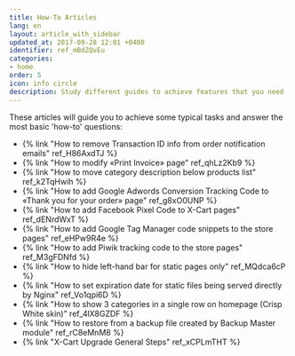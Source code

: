```yaml
---
title: How-To Articles
lang: en
layout: article_with_sidebar
updated_at: 2017-09-28 12:01 +0400
identifier: ref_mBdZQvEu
categories:
- home
order: 5
icon: info circle
description: Study different guides to achieve features that you need
---
```


These articles will guide you to achieve some typical tasks and answer the most basic 'how-to' questions:

*   {% link "How to remove Transaction ID info from order notification emails" ref_H86AxdTJ %}
*   {% link "How to modify «Print Invoice» page" ref_qhLz2Kb9 %}
*   {% link "How to move category description below products list" ref_k2TqHwih %}
*   {% link "How to add Google Adwords Conversion Tracking Code to «Thank you for your order» page" ref_g8xO0UNP %}
*   {% link "How to add Facebook Pixel Сode to X-Cart pages" ref_dENrdWxT %}
*   {% link "How to add Google Tag Manager code snippets to the store pages" ref_eHPw9R4e %}
*   {% link "How to add Piwik tracking code to the store pages" ref_M3gFDNfd %}
*   {% link "How to hide left-hand bar for static pages only" ref_MQdca6cP %}
*   {% link "How to set expiration date for static files being served directly by Nginx" ref_Vo1qpi6D %}
*   {% link "How to show 3 categories in a single row on homepage (Crisp White skin)" ref_4lX8GZDF %}
*   {% link "How to restore from a backup file created by Backup Master module" ref_rC8eMnM8 %}
*   {% link "X-Cart Upgrade General Steps" ref_xCPLmTHT %}
